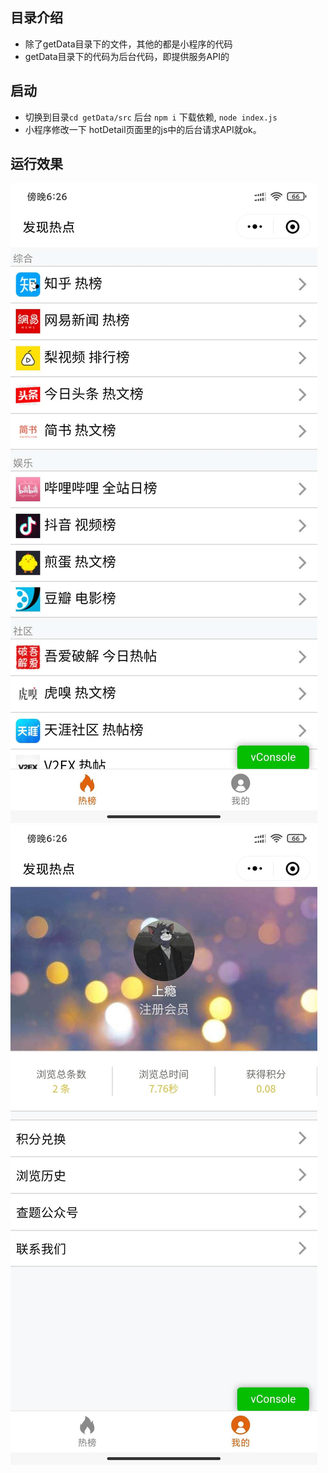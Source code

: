 ## 目录介绍
* 除了getData目录下的文件，其他的都是小程序的代码
* getData目录下的代码为后台代码，即提供服务API的
## 启动
* 切换到目录`cd getData/src` 后台 `npm i` 下载依赖, `node index.js` 
* 小程序修改一下 hotDetail页面里的js中的后台请求API就ok。

## 运行效果
![](README_files/1.jpg)
![](README_files/2.jpg)